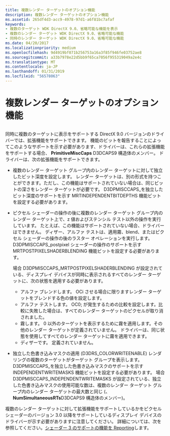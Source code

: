 ```yaml
---
title: 複数レンダー ターゲットのオプション機能
description: 複数レンダー ターゲットのオプション機能
ms.assetid: 265df4d3-acc9-4978-97d1-a6f81bc7afaf
keywords:
- 複数のターゲット WDK DirectX 9.0、省略可能な機能を表示
- 複数のレンダー ターゲット WDK DirectX 9.0、省略可能な機能
- 同時のレンダー ターゲット WDK DirectX 9.0、省略可能な機能
ms.date: 04/20/2017
ms.localizationpriority: medium
ms.openlocfilehash: 9d4919bf071b256753a16a3f85f946fe03752ae8
ms.sourcegitcommit: a33b7978e22d5bb9f65ca7056f955319049a2e4c
ms.translationtype: MT
ms.contentlocale: ja-JP
ms.lasthandoff: 01/31/2019
ms.locfileid: "56578063"
---
```

# <a name="optional-features-for-multiple-render-targets"></a>複数レンダー ターゲットのオプション機能


## <span id="ddk_optional_features_for_multiple_render_targets_gg"></span><span id="DDK_OPTIONAL_FEATURES_FOR_MULTIPLE_RENDER_TARGETS_GG"></span>


同時に複数のターゲットに表示をサポートする DirectX 9.0 バージョンのドライバーでは、拡張機能をサポートできます。 機能のビットを報告することによってこのようなサポートを示す必要があります、ドライバーは、これらの拡張機能をサポートする場合、 **PrimitiveMiscCaps** D3DCAPS9 構造体のメンバー。 ドライバーは、次の拡張機能をサポートできます。

-   複数のレンダー ターゲット グループ内のレンダー ターゲットに対して独立したビット深度を設定します。 レンダー ターゲットは、別の形式を持つことができます。ただし、この機能はサポートされていない場合は、同じビットの深さをレンダー ターゲットが必要です。 D3DPMISCCAPS\_を独立したビット深度のサポートを示す MRTINDEPENDENTBITDEPTHS 機能ビットを設定する必要があります。

-   ピクセル シェーダーの操作の後に複数のレンダー ターゲット グループ内のレンダー ターゲット上で、z 値およびステンシル テスト以外の操作を実行しています。 たとえば、この機能はサポートされていない場合、ドライバーはできません。 ディザー、アルファ テストは、適用霧、blend、またはピクセル シェーダーの操作の後のラスター オペレーションを実行します。 D3DPMISCCAPS\_postpixel シェーダーの操作のサポートを示す MRTPOSTPIXELSHADERBLENDING 機能ビットを設定する必要があります。

    場合 D3DPMISCCAPS\_MRTPOSTPIXELSHADERBLENDING が設定されている、ディスプレイ デバイスが同時に表示されるすべてのレンダー ターゲットに、次の状態を適用する必要があります。

    -   アルファ ブレンドします。 OCi させる場合に限りますレンダー ターゲットをブレンドする色の値を設定します。
    -   アルファ テストします。 OC0; が発生するための比較を設定します。比較に失敗した場合は、すべてのレンダー ターゲットのピクセルが取り消されました。
    -   霧します。 0 以外のターゲットを表示するために霧を適用します。その他のレンダー ターゲットが定義されていません。 ドライバーは、同じ状態を使用してすべてのレンダー ターゲットに霧を適用できます。
    -   ディザーです。 定義されていません。
-   独立した色書き込みマスクの適用 (D3DRS\_COLORWRITEENABLE) レンダリングの複数のターゲットがターゲット グループを表示します。 D3DPMISCCAPS\_を独立した色書き込みマスクのサポートを示す INDEPENDENTWRITEMASKS 機能ビットを設定する必要があります。 場合 D3DPMISCCAPS\_INDEPENDENTWRITEMASKS が設定されている、独立した色書き込みマスクの使用可能な数は、複数のレンダー ターゲット グループ内のレンダー ターゲットの最大数と同じ (、 **NumSimultaneousRTs**D3DCAPS9 構造体のメンバー)。

複数のレンダー ターゲットに対して拡張機能をサポートしているかをピクセル シェーダーのバージョン 3.0 以降をサポートしているディスプレイ デバイスのドライバーが示す必要がありますに注意してください。 詳細については、次を参照してください。[シェーダー 3 のサポートの機能を Reporting](reporting-capabilities-for-shader-3-support.md)します。

 

 






